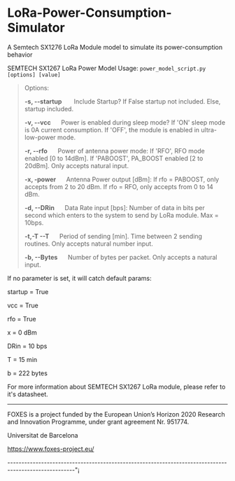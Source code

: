 # LoRa-Power-Consumption-Simulator
A Semtech SX1276 LoRa Module model to simulate its power-consumption behavior

SEMTECH SX1267 LoRa Power Model Usage:  `power_model_script.py [options] [value] `

> Options: 
>
>    **-s, --startup** &nbsp;&nbsp;&nbsp;&nbsp;&nbsp; Include Startup? If False startup not included. Else, startup included. 
>
>   **-v, --vcc** &nbsp;&nbsp;&nbsp;&nbsp; Power is enabled during sleep mode? If 'ON' sleep mode is 0A current consumption. If 'OFF', the module is enabled in ultra-low-power mode. 
>
>    **-r, --rfo** &nbsp;&nbsp;&nbsp;&nbsp; Power of antenna power mode: If 'RFO', RFO mode enabled [0 to 14dBm]. If 'PABOOST', PA_BOOST enabled [2 to 20dBm]. Only accepts natural input. 
>
>    **-x, -power** &nbsp;&nbsp;&nbsp;&nbsp; Antenna Power output [dBm]: If rfo = PABOOST, only accepts from 2 to 20 dBm. If rfo = RFO, only accepts from 0 to 14 dBm. 
>
 >   **-d, --DRin** &nbsp;&nbsp;&nbsp;&nbsp; Data Rate input [bps]: Number of data in bits per second which enters to the system to send by LoRa module. Max = 10bps. 
>
 >   **-t,-T --T** &nbsp;&nbsp;&nbsp;&nbsp; Period of sending [min]. Time between 2 sending routines. Only accepts natural number input. 
>
 >   **-b, --Bytes** &nbsp;&nbsp;&nbsp;&nbsp; Number of bytes per packet. Only accepts a natural input. 



If no parameter is set, it will catch default params: 

 startup = True 

 vcc = True 

 rfo = True 

 x = 0 dBm 

 DRin = 10 bps 

 T = 15 min 

 b = 222 bytes 



For more information about SEMTECH SX1267 LoRa module, please refer to it's datasheet.



------------------------------------------------------------------------------------------------------

FOXES is a project funded  by the European Union’s Horizon 2020 Research and Innovation Programme, under grant agreement Nr. 951774. 



Universitat de Barcelona  

https://www.foxes-project.eu/ 

------------------------------------------------------------------------------------------------------"¡
